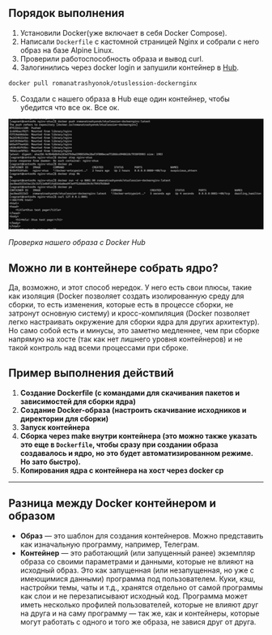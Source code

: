 ## Порядок выполнения

1. Установили Docker(уже включает в себя Docker Compose).
2. Написали `Dockerfile` с кастомной страницей Nginx и собрали с него образ на базе Alpine Linux. 
3. Проверили работоспособность образа и вывод curl.
4. Залогинились через docker login и запушили контейнер в [Hub](https://hub.docker.com/r/romanatrashyonok/otuslession-dockernginx).
```bash
docker pull romanatrashyonok/otuslession-dockernginx
```
5. Создали с нашего образа в Hub еще один контейнер, чтобы убедится что все ок. Все ок.

  ![Проверка нашего образа с Docker Hub](1.jpg)

_Проверка нашего образа с Docker Hub_


## Можно ли в контейнере собрать ядро?

Да, возможно, и этот способ нередок. 
У него есть свои плюсы, такие как изоляция (Docker позволяет создать изолированную среду для сборки, то есть изменения, которые есть в процессе сборки, не затронут основную систему) и кросс-компиляция (Docker позволяет легко настраивать окружение для сборки ядра для других архитектур). 
Но само собой есть и минусы, это заметно медленнее, чем при сборке напрямую на хосте (так как нет лишнего уровня контейнеров) и не такой контроль над всеми процессами при сброке.

## Пример выполнения действий

1. **Создание Dockerfile (с командами для скачивания пакетов и зависимостей для сборки ядра)**
2. **Создание Docker-образа (настроить скачивание исходников и директории для сборки)**
3. **Запуск контейнера**
4. **Сборка через make внутри контейнера (это можно также указать это еще в `Dockerfile`, чтобы сразу при создании образа создавалось и ядро, но это будет автоматизированном режиме. Но зато быстро).**
5. **Копирования ядра с контейнера на хост через docker cp**

---

## Разница между Docker контейнером и образом

- **Образ** — это шаблон для создания контейнеров. Можно представить как изначальную программу, например, Телеграм.
- **Контейнер** — это работающий (или запущенный ранее) экземпляр образа со своими параметрами и данными, которые не влияют на исходный образ. Это как запущенная (или незапущенная, но уже с имеющимися данными) программа под пользователем. Куки, кэш, настройки темы, чаты и т.д., хранятся отдельно от самой программы как слои и не перезаписывают исходный код. Программа может иметь несколько профилей пользователей, которые не влияют друг на друга и на саму программу — так же, как и контейнеры, которые могут работать с одного и того же образа, не завися друг от друга.


